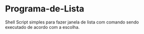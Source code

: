# Programa-de-Lista
Shell Script simples para fazer janela de lista com comando sendo executado de acordo com a escolha.
